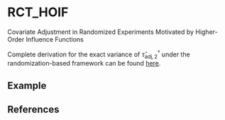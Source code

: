 # RCT_HOIF
Covariate Adjustment in Randomized Experiments Motivated by Higher-Order Influence Functions

Complete derivation for the exact variance of $\hat{\tau}_{\mathsf{adj}, 2}^{\dag}$ under the randomization-based framework can be found [here](https://github.com/Cinbo-Wang/HOIF-Car/blob/main/var-db.pdf).

## Example





## References
